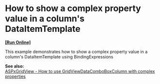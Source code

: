 # How to show a complex property value in a column's DataItemTemplate
<!-- run online -->
**[[Run Online]](https://codecentral.devexpress.com/e171/)**
<!-- run online end -->


<p>This example demonstrates how to show a complex property value in a column's DataItemTemplate using BindingExpressions</p><p><strong>See also:</strong><br />
<a href="https://www.devexpress.com/Support/Center/p/E3593">ASPxGridView - How to use GridViewDataComboBoxColumn with complex properties </a></p>

<br/>


